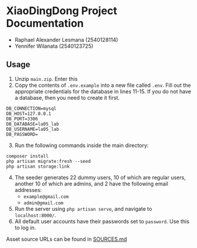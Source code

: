 # XiaoDingDong Project Documentation
* Raphael Alexander Lesmana (2540128114)
* Yennifer Wilanata (2540123725)

## Usage
1. Unzip `main.zip`. Enter this 
2. Copy the contents of `.env.example` into a new file called `.env`. Fill out the appropriate credentials for the database in lines 11-15. If you do not have a database, then you need to create it first.
```
DB_CONNECTION=mysql
DB_HOST=127.0.0.1
DB_PORT=3306
DB_DATABASE=la05_lab
DB_USERNAME=la05_lab
DB_PASSWORD=
```
3. Run the following commands inside the main directory:
```
composer install
php artisan migrate:fresh --seed
php artisan storage:link
```

4. The seeder generates 22 dummy users, 10 of which are regular users, another 10 of which are admins, and 2 have the following email addresses:
    * `example@gmail.com`  
    * `admin@gmail.com`  
5. Run the server using `php artisan serve`, and navigate to `localhost:8000/`.
6. All default user accounts have their passwords set to `password`. Use this to log in.

Asset source URLs can be found in [SOURCES.md](./SOURCES.md)